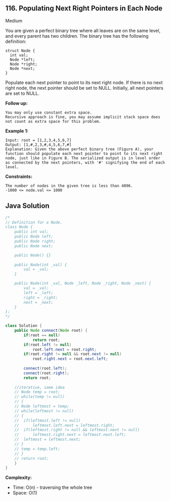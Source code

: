## 116. Populating Next Right Pointers in Each Node
Medium

You are given a perfect binary tree where all leaves are on the same level, and every parent has two children. The binary tree has the following definition:

```
struct Node {
  int val;
  Node *left;
  Node *right;
  Node *next;
}
```

Populate each next pointer to point to its next right node. If there is no next right node, the next pointer should be set to NULL.
Initially, all next pointers are set to NULL.

**Follow up:**
```
You may only use constant extra space.
Recursive approach is fine, you may assume implicit stack space does not count as extra space for this problem.
```

**Example 1:**
```
Input: root = [1,2,3,4,5,6,7]
Output: [1,#,2,3,#,4,5,6,7,#]
Explanation: Given the above perfect binary tree (Figure A), your function should populate each next pointer to point to its next right node, just like in Figure B. The serialized output is in level order as connected by the next pointers, with '#' signifying the end of each level.
```

**Constraints:**
```
The number of nodes in the given tree is less than 4096.
-1000 <= node.val <= 1000
```

## Java Solution
```java
/*
// Definition for a Node.
class Node {
    public int val;
    public Node left;
    public Node right;
    public Node next;

    public Node() {}
    
    public Node(int _val) {
        val = _val;
    }

    public Node(int _val, Node _left, Node _right, Node _next) {
        val = _val;
        left = _left;
        right = _right;
        next = _next;
    }
};
*/

class Solution {
    public Node connect(Node root) {
        if(root == null)
            return root;
        if(root.left != null)
            root.left.next = root.right;
        if(root.right != null && root.next != null)
            root.right.next = root.next.left;
        
        connect(root.left);
        connect(root.right);
        return root;
        
    //iterative, same idea
    // Node temp = root;
    // while(temp != null) 
    // {
    // Node leftmost = temp;
    // while(leftmost != null)
    // {
    //  if(leftmost.left != null)
    //      leftmost.left.next = leftmost.right;
    //  if(leftmost.right != null && leftmost.next != null)
    //      leftmost.right.next = leftmost.next.left;
    //  leftmost = leftmost.next;
    // }
    // temp = temp.left;
    // }
    // return root;
    }
}
```

**Complexity:**
* Time: O(n) - traversing the whole tree
* Space: O(1)